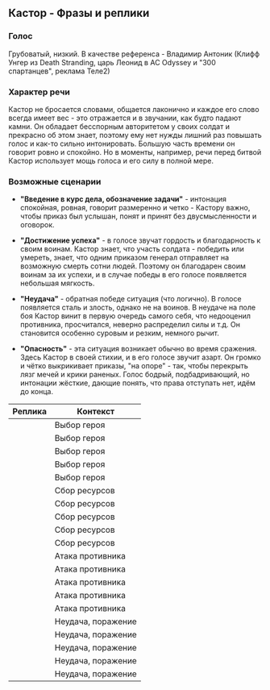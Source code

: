 ## Кастор - Фразы и реплики

### Голос

Грубоватый, низкий. В качестве референса - Владимир Антоник (Клифф Унгер из Death Stranding, царь Леонид в AC Odyssey и "300 спартанцев", реклама Теле2)

### Характер речи

Кастор не бросается словами, общается лаконично и каждое его слово всегда имеет вес - это отражается и в звучании, как будто падают камни. Он обладает бесспорным авторитетом у своих солдат и прекрасно об этом знает, поэтому ему нет нужды лишний раз повышать голос и как-то сильно интонировать. Большую часть времени он говорит ровно и спокойно. Но в моменты, например, речи перед битвой Кастор использует мощь голоса и его силу в полной мере.

### Возможные сценарии

* **"Введение в курс дела, обозначение задачи"** - интонация спокойная, ровная, говорит размеренно и четко - Кастору важно, чтобы приказ был услышан, понят и принят без двусмысленности и оговорок.

* **"Достижение успеха"** - в голосе звучат гордость и благодарность к своим воинам. Кастор знает, что участь солдата - победить или умереть, знает, что одним приказом генерал отправляет на возможную смерть сотни людей. Поэтому он благодарен своим воинам за их успехи, и в случае победы в его голосе появляется небольшая мягкость.

* **"Неудача"** - обратная победе ситуация (что логично). В голосе появляется сталь и злость, однако не на воинов. В неудаче на поле боя Кастор винит в первую очередь самого себя, что недооценил противника, просчитался, неверно распределил силы и т.д. Он становится особенно суровым и резким, немного рычит.

* **"Опасность"** - эта ситуация возникает обычно во время сражения. Здесь Кастор в своей стихии, и в его голосе звучит азарт. Он громко и чётко выкрикивает приказы, "на опоре" - так, чтобы перекрыть лязг мечей и крики раненых. Голос бодрый, подбадривающий, но интонации жёсткие, дающие понять, что права отступать нет, идём до конца. 

| Реплика | Контекст           |
|---------|--------------------|
|         | Выбор героя        |
|         | Выбор героя        |
|         | Выбор героя        |
|         | Выбор героя        |
|         | Выбор героя        |
|         | Сбор ресурсов      |
|         | Сбор ресурсов      |
|         | Сбор ресурсов      |
|         | Сбор ресурсов      |
|         | Сбор ресурсов      |
|         | Атака противника   |
|         | Атака противника   |
|         | Атака противника   |
|         | Атака противника   |
|         | Атака противника   |
|         | Неудача, поражение |
|         | Неудача, поражение |
|         | Неудача, поражение |
|         | Неудача, поражение |
|         | Неудача, поражение |